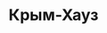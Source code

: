 --- 
title: "Крым-Хауз" 
site: "http://www.crimea-house.com.ua" 
town: "Алушта" 
tel: ["+38 050 396-66-64"] 
address: "Россия, Республика Крым, г.Алушта, ул.Ленина" 
mail: "info@crimea-house.com.ua" 
--- 